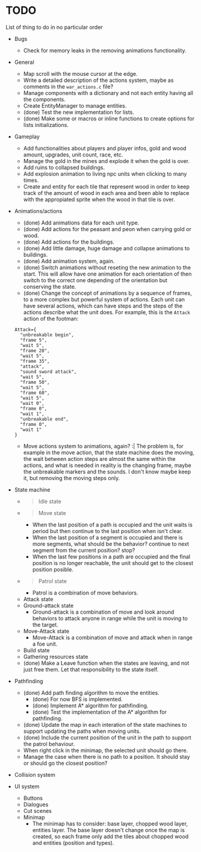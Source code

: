 # TODO

List of thing to do in no particular order

* Bugs
  * Check for memory leaks in the removing animations functionality.

* General
  * Map scroll with the mouse cursor at the edge.
  * Write a detailed description of the actions system, maybe as comments in the `war_actions.c` file?
  * Manage components with a dictionary and not each entity having all the components.
  * Create EntityManager to manage entities.
  * (done) Test the new implementation for lists.
  * (done) Make some or macros or inline functions to create options for lists initializations.

* Gameplay
  * Add functionalities about players and player infos, gold and wood amount, upgrades, unit count, race, etc.
  * Manage the gold in the mines and explode it when the gold is over.
  * Add ruins to collapsed buildings.
  * Add explosion animation to living npc units when clicking to many times.
  * Create and entity for each tile that represent wood in order to keep track of the amount of wood in each area and been able to replace with the appropiated sprite when the wood in that tile is over.

* Animations/actions
  * (done) Add animations data for each unit type.
  * (done) Add actions for the peasant and peon when carrying gold or wood.
  * (done) Add actions for the buildings.
  * (done) Add little damage, huge damage and collapse animations to buildings.
  * (done) Add animation system, again.
  * (done) Switch animations without reseting the new animation to the start. This will allow have one animation for each orientation of then switch to the correct one depending of the orientation but conserving the state.
  * (done) Change the concept of animations by a sequence of frames, to a more complex but powerful system of actions. Each unit can have several actions, which can have steps and the steps of the actions describe what the unit does. For example, this is the `Attack` action of the footman:
  ```
  Attack={
    "unbreakable begin",
    "frame 5",
    "wait 5",
    "frame 20",
    "wait 5",
    "frame 35",
    "attack",
    "sound sword attack",
    "wait 5",
    "frame 50",
    "wait 5",
    "frame 60",
    "wait 5",
    "wait 0",
    "frame 0",
    "wait 1",
    "unbreakable end",
    "frame 0",
    "wait 1" 
  }
  ```
  * Move actions system to animations, again? :| 
    The problem is, for example in the move action, that the state machine does the moving, the wait between action steps are almost the same within the actions, and what is needed in reality is the changing frame, maybe the unbreakable markers and the sounds. I don't know maybe keep it, but removing the moving steps only.

* State machine
  * > Idle state
  * > Move state
    * When the last position of a path is occupied and the unit waits is period but then continue to the last position when isn't clear.
    * When the last position of a segment is occupied and there is more segments, what should be the behavior? continue to next segment from the current position? stop?
    * When the last few positions in a path are occupied and the final position is no longer reachable, the unit should get to the closest position posible.
  * > Patrol state
    * Patrol is a combination of move behaviors.
  * Attack state
  * Ground-attack state
    * Ground-attack is a combination of move and look around behaviors to attack anyone in range while the unit is moving to the target.
  * Move-Attack state
    * Move-Attack is a combination of move and attack when in range a foe unit.
  * Build state
  * Gathering resources state
  * (done) Make a Leave function when the states are leaving, and not just free them. Let that responsibility to the state itself.

* Pathfinding
  * (done) Add path finding algorithm to move the entities.
    * (done) For now BFS is implemented.
    * (done) Implement A* algorithm for pathfinding.
    * (done) Test the implementation of the A* algorithm for pathfinding.
  * (done) Update the map in each interation of the state machines to support updating the paths when moving units.
  * (done) Include the current position of the unit in the path to support the patrol behaviour.
  * When right click in the minimap, the selected unit should go there.
  * Manage the case when there is no path to a position. It should stay or should go the closest position?

* Collision system

* UI system
  * Buttons
  * Dialogues
  * Cut scenes
  * Minimap
    * The minimap has to consider: base layer, chopped wood layer, entities layer. The base layer doesn't change once the map is created, so each frame only add the tiles about chopped wood and entities (position and types).